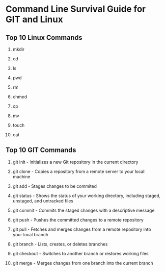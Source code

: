 # Command Line Survival Guide for GIT and Linux

## Top 10 Linux Commands

1. mkdir

2. cd

3. ls

4. pwd

5. rm

6. chmod

7. cp

8. mv

9. touch

10. cat

## Top 10 GIT Commands

1. git init - Initializes a new Git repository in the current directory

2. git clone - Copies a repository from a remote server to your local machine

3. git add - Stages changes to be commited

4. git status - Shows the status of your working directory, including staged, unstaged, and untracked files

5. git commit - Commits the staged changes with a descriptive message

6. git push - Pushes the committed changes to a remote repository

7. git pull - Fetches and merges changes from a remote repository into your local branch

8. git branch - Lists, creates, or deletes branches

9. git checkout - Switches to another branch or restores working files

10. git merge - Merges changes from one branch into the current branch

